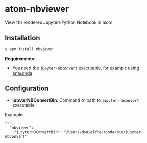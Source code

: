 # atom-nbviewer

View the rendered Jupyter/IPython Notebook in atom

## Installation

```bash
$ apm install nbviewer
```

**Requirements:**

- You need the `jupyter-nbconvert` executable, for example using [anaconda](https://www.continuum.io/downloads)

## Configuration

- **jupyterNBConvertBin**: Command or path to `jupyter-nbconvert` executable

Example:

```
"*":
  "nbviewer":
    "jupyterNBConvertBin": "/Users/danielfrg/conda/bin/jupyter-nbconvert"

```
